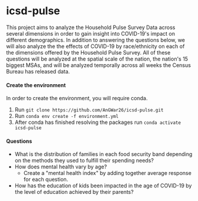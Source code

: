 # icsd-pulse

This project aims to analyze the Household Pulse Survey Data across several dimensions in order to gain insight into COVID-19's impact on different demographics. In addition to answering the questions below, we will also analyze the the effects of COVID-19 by race/ethnicity on each of the dimensions offered by the Household Pulse Survey. All of these questions will be analyzed at the spatial scale of the nation, the nation's 15 biggest MSAs, and will be analyzed temporally across all weeks the Census Bureau has released data.

#### Create the environment
In order to create the environment, you will require conda.
1. Run `git clone https://github.com/AnGWar26/icsd-pulse.git`
2. Run `conda env create -f environment.yml`
3. After conda has finished resolving the packages run `conda activate icsd-pulse`

#### Questions
* What is the distribution of families in each food security band depending on the methods they used to fulfill their spending needs?
* How does mental health vary by age?
	* Create a "mental health index" by adding together average response for each question.
* How has the education of kids been impacted in the age of COVID-19 by the level of education achieved by their parents?